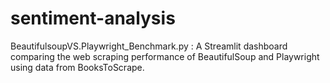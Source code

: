 # sentiment-analysis

BeautifulsoupVS.Playwright_Benchmark.py : A Streamlit dashboard comparing the web scraping performance of BeautifulSoup and Playwright using data from BooksToScrape.
